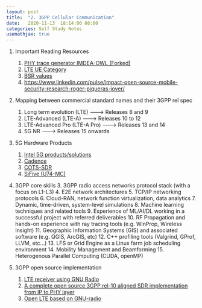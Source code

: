 ```yaml
---
layout: post
title:  "2. 3GPP Cellular Communication"
date:   2020-11-13  18:14:00 08:00
categories: Self Study Notes
usemathjax: true
---
```

1. Important Reading Resources
    1. [PHY trace generator IMDEA-OWL (Forked)][phyTraceGen]
    2. [LTE UE Category][lteUECat]
    3. [BSR values][bsr]
    4. https://www.linkedin.com/pulse/impact-open-source-mobile-security-research-roger-piqueras-jover/

2. Mapping between commercial standard names and their 3GPP rel spec
    1. Long term evolution (LTE) ---> Releases 8 and 9
    2. LTE-Advanced (LTE-A) ---> Releases 10 to 12
    3. LTE-Advanced Pro (LTE-A Pro) ---> Releases 13 and 14
    4. 5G NR ---> Releases 15 onwards

3. 5G Hardware Products
    1. [Intel 5G products/solutions][Intel5g]
    2. [Cadence][cadence5g]
    3. [COTS-SDR][cots]
    4. [SiFive (U74-MC)][sifive5g]

4. 3GPP core skills
    3. 3GPP radio access networks protocol stack (with a focus on L1-L3)
    4. E2E network architectures
    5. TCP/IP networking protocols
    6. Cloud-RAN, network function virtualization, data analytics
    7. Dynamic, time-driven, system-level simulations
    8. Machine learning techniques and related tools
    9. Experience of ML/AI/DL working in a successful project with referred deliverables
    10. RF Propagation and hands-on experience with ray tracing tools (e.g. WinProp, Wireless Insight)
    11. Geographic Information Systems (GIS) and associated software (e.g. QGIS, ArcGIS, etc)
    12. C++ profiling tools (Valgrind, GProf, LLVM, etc…)
    13. LFS or Grid Engine as a Linux farm job scheduling environment
    14. Mobility Management and Beamforming
    15. Heterogenous Parallel Computing (CUDA, openMP)

5. 3GPP open source implementation
    1. [LTE receiver using GNU Radio][lte-gr]
    2. [A complete open source 3GPP rel-10 aligned SDR implementation from IP to PHY layer][completeLTE]
    3. [Open LTE based on GNU-radio][openLTE]

[cadence5g]: https://www.cadence.com/content/cadence-www/global/en_US/home/solutions/5g-systems-and-subsystems/5g-baseband-and-edge-computing.html
[Intel5g]: https://www.intel.sg/content/www/xa/en/
[cots]: https://www.mwrf.com/defense/these-cots-sdr-system-solutions-focus-5g#close-olyticsmodal
[sifive5g]: https://www.sifive.com/cores/u74-mc
[lteUECat]: https://www.cablefree.net/wirelesstechnology/4glte/lte-ue-category-class-definitions/
[phyTraceGen]:  https://github.com/cn0xroot/LTE
[bsr]: https://www.sharetechnote.com/html/Handbook_LTE_BSR.html
[lte-gr]: https://github.com/kit-cel/gr-lte
[completeLTE]: https://github.com/srsLTE/srsLTE
[openLTE]: https://github.com/mgp25/OpenLTE